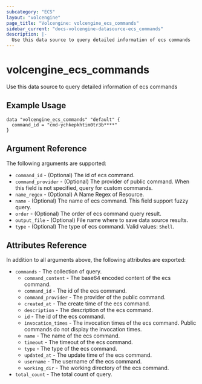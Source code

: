 ```yaml
---
subcategory: "ECS"
layout: "volcengine"
page_title: "Volcengine: volcengine_ecs_commands"
sidebar_current: "docs-volcengine-datasource-ecs_commands"
description: |-
  Use this data source to query detailed information of ecs commands
---
```

# volcengine_ecs_commands
Use this data source to query detailed information of ecs commands
## Example Usage
```hcl
data "volcengine_ecs_commands" "default" {
  command_id = "cmd-ychkepkhtim0tr3b****"
}
```
## Argument Reference
The following arguments are supported:
* `command_id` - (Optional) The id of ecs command.
* `command_provider` - (Optional) The provider of public command. When this field is not specified, query for custom commands.
* `name_regex` - (Optional) A Name Regex of Resource.
* `name` - (Optional) The name of ecs command. This field support fuzzy query.
* `order` - (Optional) The order of ecs command query result.
* `output_file` - (Optional) File name where to save data source results.
* `type` - (Optional) The type of ecs command. Valid values: `Shell`.

## Attributes Reference
In addition to all arguments above, the following attributes are exported:
* `commands` - The collection of query.
    * `command_content` - The base64 encoded content of the ecs command.
    * `command_id` - The id of the ecs command.
    * `command_provider` - The provider of the public command.
    * `created_at` - The create time of the ecs command.
    * `description` - The description of the ecs command.
    * `id` - The id of the ecs command.
    * `invocation_times` - The invocation times of the ecs command. Public commands do not display the invocation times.
    * `name` - The name of the ecs command.
    * `timeout` - The timeout of the ecs command.
    * `type` - The type of the ecs command.
    * `updated_at` - The update time of the ecs command.
    * `username` - The username of the ecs command.
    * `working_dir` - The working directory of the ecs command.
* `total_count` - The total count of query.


